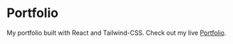 # Portfolio

My portfolio built with React and Tailwind-CSS.
Check out my live [Portfolio](https://zavedhussainsikdar.netlify.app/).
